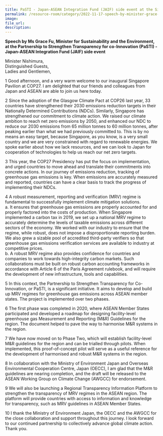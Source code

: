 ```yaml
---  
title: PaSTI - Japan-ASEAN Integration Fund (JAIF) side event at the Singapore Pavilion - Ms Grace Fu
permalink: /resource-room/category/2022-11-17-speech-by-minister-grace-fu-pasti-jaif-side-event
image:  
file_url:  
description:  
---  
```


**Speech by Ms Grace Fu, Minister for Sustainability and the Environment, at the Partnership to Strengthen Transparency for co-Innovation (PaSTI) - Japan-ASEAN Integration Fund (JAIF) side event**

Minister Nishimura,  
Distinguished Guests,  
Ladies and Gentlemen,  

1 Good afternoon, and a very warm welcome to our inaugural Singapore Pavilion at COP27. I am delighted that our friends and colleagues from Japan and ASEAN are able to join us here today.

2 Since the adoption of the Glasgow Climate Pact at COP26 last year, 33 countries have strengthened their 2030 emissions reduction targets in their Nationally Determined Contributions (NDCs). Similarly, Singapore has strengthened our commitment to climate action. We raised our climate ambition to reach net zero emissions by 2050, and enhanced our NDC to reduce our 2030 emissions from 65 million tonnes to 60 million tonnes, after peaking earlier than what we had previously committed to. This is by no means an easy target, because Singapore, as you know, is a very small country and we are very constrained with regard to renewable energies. We spoke earlier about how we lack resources, and we can look to Japan for cooperation of technologies to help us reach our net zero targets.

3 This year, the COP27 Presidency has put the focus on implementation, and urged countries to move ahead and translate their commitments into concrete actions. In our journey of emissions reduction, tracking of greenhouse gas emissions is key. When emissions are accurately measured and reported, countries can have a clear basis to track the progress of implementing their NDCs.

4 A robust measurement, reporting and verification (MRV) regime is fundamental to successfully implement climate mitigation solutions.  
a.	It ensures that greenhouse gas emissions are properly accounted for and properly factored into the costs of production. When Singapore implemented a carbon tax in 2019, we set up a national MRV regime to accurately determine the levels of taxable emissions across different sectors of the economy. We worked with our industry to ensure that the regime, while robust, does not impose a disproportionate reporting burden. We also grew a sizable pool of accredited third-party verifiers so that greenhouse gas emissions verification services are available to industry at competitive prices.  
b.	A robust MRV regime also provides confidence for countries and companies to work towards high-integrity carbon markets. Such collaborations must be built on robust carbon accounting frameworks in accordance with Article 6 of the Paris Agreement rulebook, and will require the development of new infrastructure, tools and capabilities.  

5 In this context, the Partnership to Strengthen Transparency for Co-Innovation, or PaSTI, is a significant initiative. It aims to develop and build up MRV regimes for greenhouse gas emissions across ASEAN member states. The project is implemented over two phases.  

6 The first phase was completed in 2020, where ASEAN Member States participated and developed a roadmap for designing facility-level greenhouse gas Measurement and Reporting (M&R) Guidelines for the region. The document helped to pave the way to harmonise M&R systems in the region.  

7 We have now moved on to Phase Two, which will establish facility-level M&R guidelines for the region and can be trialled through pilots. When implemented, this proof-of-concept pilot will serve as a useful reference for the development of harmonised and robust M&R systems in the region.  

8 In collaboration with the Ministry of Environment Japan and Overseas Environmental Cooperation Centre, Japan (OECC), I am glad that the M&R guidelines are nearing completion, and the draft will be released to the ASEAN Working Group on Climate Change (AWGCC) for endorsement.   

9 We will also be launching a Regional Transparency Information Platform to strengthen the transparency of MRV regimes in the ASEAN region. The platform will provide countries with access to information and knowledge for transparency, such as MRV guidelines in ASEAN Member States.  

10 I thank the Ministry of Environment Japan, the OECC and the AWGCC for the close collaboration and support throughout this journey. I look forward to our continued partnership to collectively advance global climate action. Thank you.  
